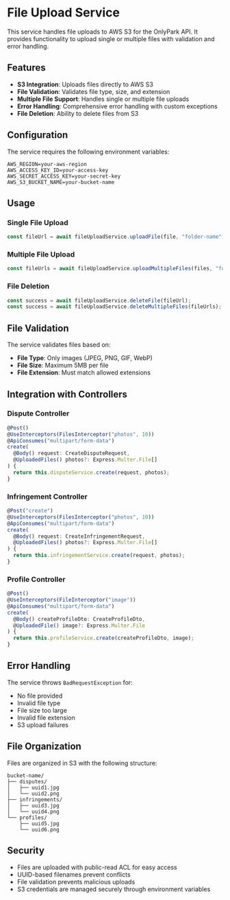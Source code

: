 # File Upload Service

This service handles file uploads to AWS S3 for the OnlyPark API. It provides functionality to upload single or multiple files with validation and error handling.

## Features

- **S3 Integration**: Uploads files directly to AWS S3
- **File Validation**: Validates file type, size, and extension
- **Multiple File Support**: Handles single or multiple file uploads
- **Error Handling**: Comprehensive error handling with custom exceptions
- **File Deletion**: Ability to delete files from S3

## Configuration

The service requires the following environment variables:

```env
AWS_REGION=your-aws-region
AWS_ACCESS_KEY_ID=your-access-key
AWS_SECRET_ACCESS_KEY=your-secret-key
AWS_S3_BUCKET_NAME=your-bucket-name
```

## Usage

### Single File Upload

```typescript
const fileUrl = await fileUploadService.uploadFile(file, "folder-name");
```

### Multiple File Upload

```typescript
const fileUrls = await fileUploadService.uploadMultipleFiles(files, "folder-name");
```

### File Deletion

```typescript
const success = await fileUploadService.deleteFile(fileUrl);
const success = await fileUploadService.deleteMultipleFiles(fileUrls);
```

## File Validation

The service validates files based on:

- **File Type**: Only images (JPEG, PNG, GIF, WebP)
- **File Size**: Maximum 5MB per file
- **File Extension**: Must match allowed extensions

## Integration with Controllers

### Dispute Controller

```typescript
@Post()
@UseInterceptors(FilesInterceptor("photos", 10))
@ApiConsumes("multipart/form-data")
create(
  @Body() request: CreateDisputeRequest,
  @UploadedFiles() photos?: Express.Multer.File[]
) {
  return this.disputeService.create(request, photos);
}
```

### Infringement Controller

```typescript
@Post("create")
@UseInterceptors(FilesInterceptor("photos", 10))
@ApiConsumes("multipart/form-data")
create(
  @Body() request: CreateInfringementRequest,
  @UploadedFiles() photos?: Express.Multer.File[]
) {
  return this.infringementService.create(request, photos);
}
```

### Profile Controller

```typescript
@Post()
@UseInterceptors(FileInterceptor("image"))
@ApiConsumes("multipart/form-data")
create(
  @Body() createProfileDto: CreateProfileDto,
  @UploadedFile() image?: Express.Multer.File
) {
  return this.profileService.create(createProfileDto, image);
}
```

## Error Handling

The service throws `BadRequestException` for:

- No file provided
- Invalid file type
- File size too large
- Invalid file extension
- S3 upload failures

## File Organization

Files are organized in S3 with the following structure:

```
bucket-name/
├── disputes/
│   ├── uuid1.jpg
│   └── uuid2.png
├── infringements/
│   ├── uuid3.jpg
│   └── uuid4.png
└── profiles/
    ├── uuid5.jpg
    └── uuid6.png
```

## Security

- Files are uploaded with public-read ACL for easy access
- UUID-based filenames prevent conflicts
- File validation prevents malicious uploads
- S3 credentials are managed securely through environment variables

